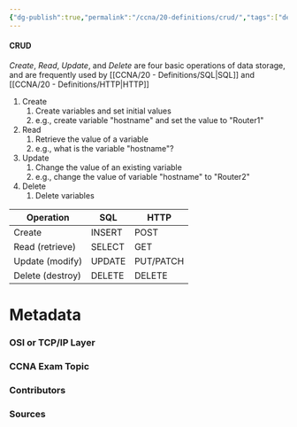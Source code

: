 ```yaml
---
{"dg-publish":true,"permalink":"/ccna/20-definitions/crud/","tags":["defs_ccna"],"created":"2023-11-04T12:45:23.000-07:00","updated":"2023-11-08T13:53:48.000-08:00"}
---
```


#### CRUD
*Create*, *Read*, *Update*, and *Delete* are four basic operations of data storage, and are frequently used by [[CCNA/20 - Definitions/SQL\|SQL]] and [[CCNA/20 - Definitions/HTTP\|HTTP]]
1. Create
	1. Create variables and set initial values
	2. e.g., create variable "hostname" and set the value to "Router1"
2. Read
	1. Retrieve the value of a variable
	2. e.g., what is the variable "hostname"?
3. Update
	1. Change the value of an existing variable
	2. e.g., change the value of variable "hostname" to "Router2"
4. Delete
	1. Delete variables

| Operation        | SQL    | HTTP           |
| ---------------- | ------ | -------------- |
| Create           | INSERT | POST       | 
| Read (retrieve)  | SELECT | GET            |
| Update (modify)  | UPDATE | PUT/PATCH |
| Delete (destroy) | DELETE | DELETE         |


# Metadata
### OSI or TCP/IP Layer

### CCNA Exam Topic

### Contributors

### Sources

